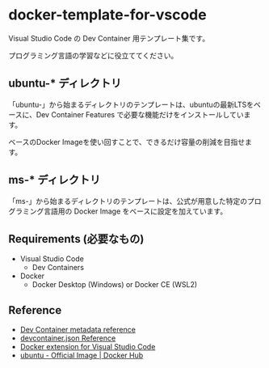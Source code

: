 # docker-template-for-vscode

Visual Studio Code の Dev Container 用テンプレート集です。

プログラミング言語の学習などに役立ててください。

## ubuntu-* ディレクトリ

「ubuntu-」から始まるディレクトリのテンプレートは、ubuntuの最新LTSをベースに、Dev Container Features で必要な機能だけをインストールしています。

ベースのDocker Imageを使い回すことで、できるだけ容量の削減を目指せます。

## ms-* ディレクトリ

「ms-」から始まるディレクトリのテンプレートは、公式が用意した特定のプログラミング言語用の Docker Image をベースに設定を加えています。

## Requirements (必要なもの)

- Visual Studio Code
    - Dev Containers
- Docker
    - Docker Desktop (Windows) or Docker CE (WSL2)

## Reference

- [Dev Container metadata reference](https://containers.dev/implementors/json_reference/)
- [devcontainer.json Reference](https://containers.dev/implementors/json_reference/)
- [Docker extension for Visual Studio Code](https://code.visualstudio.com/docs/containers/overview)
- [ubuntu - Official Image | Docker Hub](https://hub.docker.com/_/ubuntu)
